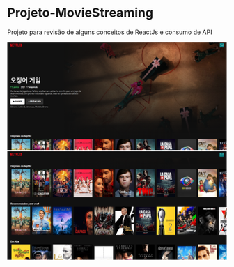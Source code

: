 # Projeto-MovieStreaming

Projeto para revisão de alguns conceitos de ReactJs e consumo de API

<p align="center">
  <img src="./images/movies1.png" width="600" title="hover text">
  <img src="./images/movies2.png" width="600" title="hover text">
</p>
